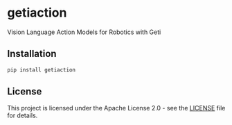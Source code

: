 # getiaction

Vision Language Action Models for Robotics with Geti

## Installation

```bash
pip install getiaction
```

## License

This project is licensed under the Apache License 2.0 - see the [LICENSE](LICENSE) file for details.
